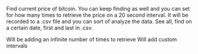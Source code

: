 Find current price of bitcoin. You can keep finding as well and you can set for how many times to retrieve the price on a 20 second interval. It will be recorded to a
.csv file and you can sort of analyze the data. See all, find on a certain date, first and last in .csv.

Will be adding an infinite number of times to retrieve 
Will add custom intervals 

